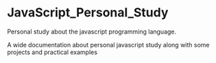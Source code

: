 # JavaScript_Personal_Study
Personal study about the javascript programming language. 

A wide documentation about personal javascript study along with some projects and practical examples
